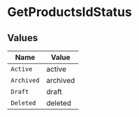 # GetProductsIdStatus


## Values

| Name       | Value      |
| ---------- | ---------- |
| `Active`   | active     |
| `Archived` | archived   |
| `Draft`    | draft      |
| `Deleted`  | deleted    |